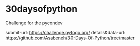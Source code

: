 # 30daysofpython

Challenge for the pycondev

submit-url: <https://challenge.pytogo.org/>
details&data-url: <https://github.com/Asabeneh/30-Days-Of-Python/tree/master>
